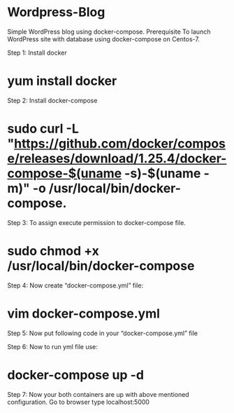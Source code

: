 # Wordpress-Blog

Simple WordPress blog using docker-compose.
Prerequisite To launch WordPress site with database using docker-compose on Centos-7.

Step 1: Install docker
# yum install docker

Step 2: Install docker-compose
# sudo curl -L "https://github.com/docker/compose/releases/download/1.25.4/docker-compose-$(uname -s)-$(uname -m)" -o /usr/local/bin/docker-compose.

Step 3: To assign execute permission to docker-compose file.
# sudo chmod +x /usr/local/bin/docker-compose

Step 4: Now create “docker-compose.yml” file:
# vim docker-compose.yml

Step 5: Now put following code in your “docker-compose.yml” file

Step 6: Now to run yml file use:
# docker-compose up -d

Step 7: Now your both containers are up with above mentioned configuration.
Go to browser type localhost:5000
